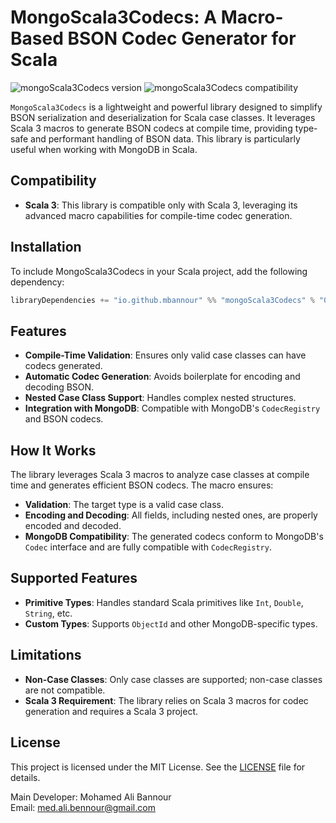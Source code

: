 # MongoScala3Codecs: A Macro-Based BSON Codec Generator for Scala

![mongoScala3Codecs version](https://img.shields.io/badge/mongoScala3Codecs-0.0.1-brightgreen)
![mongoScala3Codecs compatibility](https://img.shields.io/badge/Scala-3.0%2B-blue)

`MongoScala3Codecs` is a lightweight and powerful library designed to simplify BSON serialization and deserialization for Scala case classes. It leverages Scala 3 macros to generate BSON codecs at compile time, providing type-safe and performant handling of BSON data. This library is particularly useful when working with MongoDB in Scala.

## Compatibility

- **Scala 3**: This library is compatible only with Scala 3, leveraging its advanced macro capabilities for compile-time codec generation.

## Installation

To include MongoScala3Codecs in your Scala project, add the following dependency:

```scala
libraryDependencies += "io.github.mbannour" %% "mongoScala3Codecs" % "0.0.1-M2"
```

## Features
- **Compile-Time Validation**: Ensures only valid case classes can have codecs generated.
- **Automatic Codec Generation**: Avoids boilerplate for encoding and decoding BSON.
- **Nested Case Class Support**: Handles complex nested structures.
- **Integration with MongoDB**: Compatible with MongoDB's `CodecRegistry` and BSON codecs.


## How It Works

The library leverages Scala 3 macros to analyze case classes at compile time and generates efficient BSON codecs. The macro ensures:

- **Validation**: The target type is a valid case class.
- **Encoding and Decoding**: All fields, including nested ones, are properly encoded and decoded.
- **MongoDB Compatibility**: The generated codecs conform to MongoDB's `Codec` interface and are fully compatible with `CodecRegistry`.

## Supported Features

- **Primitive Types**: Handles standard Scala primitives like `Int`, `Double`, `String`, etc.
- **Custom Types**: Supports `ObjectId` and other MongoDB-specific types.


## Limitations

- **Non-Case Classes**: Only case classes are supported; non-case classes are not compatible.
- **Scala 3 Requirement**: The library relies on Scala 3 macros for codec generation and requires a Scala 3 project.

## License

This project is licensed under the MIT License. See the [LICENSE](./LICENSE) file for details.

Main Developer: Mohamed Ali Bannour  
Email: med.ali.bennour@gmail.com






